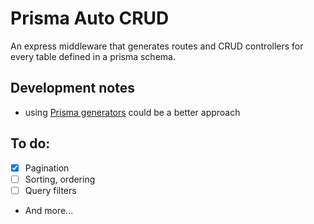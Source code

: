 # Prisma Auto CRUD

An express middleware that generates routes and CRUD controllers for every table defined in a prisma schema.

## Development notes
 * using [Prisma generators](https://github.com/YassinEldeeb/create-prisma-generator) could be a better approach 

## To do:

* [x] Pagination
* [ ] Sorting, ordering
* [ ] Query filters
* And more...